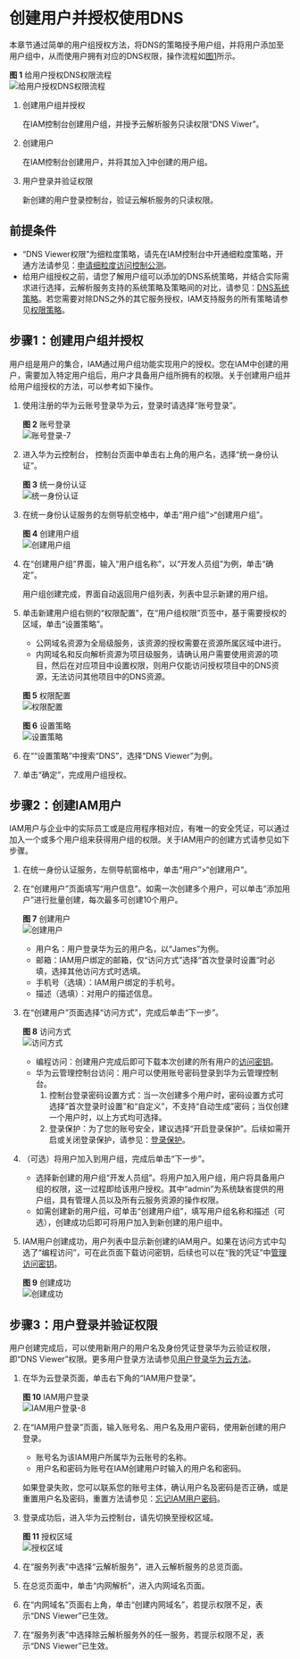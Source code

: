 # 创建用户并授权使用DNS<a name="dns_usermanual_0027"></a>

本章节通过简单的用户组授权方法，将DNS的策略授予用户组，并将用户添加至用户组中，从而使用户拥有对应的DNS权限，操作流程如[图1](#zh-cn_topic_0172268189_fig12481104618719)所示。

**图 1**  给用户授权DNS权限流程<a name="zh-cn_topic_0172268189_fig12481104618719"></a>  
![](figures/给用户授权DNS权限流程.png "给用户授权DNS权限流程")

1.  <a name="zh-cn_topic_0172268189_li10269636890"></a>创建用户组并授权

    在IAM控制台创建用户组，并授予云解析服务只读权限“DNS Viwer”。

2.  创建用户

    在IAM控制台创建用户，并将其加入[1](#zh-cn_topic_0172268189_li10269636890)中创建的用户组。

3.  用户登录并验证权限

    新创建的用户登录控制台，验证云解析服务的只读权限。


## 前提条件<a name="zh-cn_topic_0172268189_section1778196161211"></a>

-   “DNS Viewer权限”为细粒度策略，请先在IAM控制台中开通细粒度策略，开通方法请参见：[申请细粒度访问控制公测](https://support.huaweicloud.com/usermanual-iam/iam_01_019.html)。
-   给用户组授权之前，请您了解用户组可以添加的DNS系统策略，并结合实际需求进行选择，云解析服务支持的系统策略及策略间的对比，请参见：[DNS系统策略](https://support.huaweicloud.com/productdesc-dns/dns_pd_0002.html)。若您需要对除DNS之外的其它服务授权，IAM支持服务的所有策略请参见[权限策略](https://support.huaweicloud.com/usermanual-permissions/zh-cn_topic_0063498930.html)。

## 步骤1：创建用户组并授权<a name="zh-cn_topic_0172268189_section11762195801415"></a>

用户组是用户的集合，IAM通过用户组功能实现用户的授权。您在IAM中创建的用户，需要加入特定用户组后，用户才具备用户组所拥有的权限。关于创建用户组并给用户组授权的方法，可以参考如下操作。

1.  使用注册的华为云账号登录华为云，登录时请选择“账号登录”。

    **图 2**  账号登录<a name="fig20897135942214"></a>  
    ![](figures/账号登录-7.png "账号登录-7")

2.  进入华为云控制台， 控制台页面中单击右上角的用户名，选择“统一身份认证”。

    **图 3**  统一身份认证<a name="fig19824153152013"></a>  
    ![](figures/统一身份认证.png "统一身份认证")

3.  在统一身份认证服务的左侧导航空格中，单击“用户组”\>“创建用户组”。

    **图 4**  创建用户组<a name="fig49593484276"></a>  
    ![](figures/创建用户组.png "创建用户组")

4.  在“创建用户组”界面，输入“用户组名称”，以“开发人员组”为例，单击“确定”。

    用户组创建完成，界面自动返回用户组列表，列表中显示新建的用户组。

5.  单击新建用户组右侧的“权限配置”，在“用户组权限”页签中，基于需要授权的区域，单击“设置策略”。

    -   公网域名资源为全局级服务，该资源的授权需要在资源所属区域中进行。
    -   内网域名和反向解析资源为项目级服务，请确认用户需要使用资源的项目，然后在对应项目中设置权限，则用户仅能访问授权项目中的DNS资源，无法访问其他项目中的DNS资源。

    **图 5**  权限配置<a name="fig18826101032812"></a>  
    ![](figures/权限配置.gif "权限配置")

    **图 6**  设置策略<a name="fig094941642817"></a>  
    ![](figures/设置策略.jpg "设置策略")

6.  在““设置策略”中搜索“DNS”，选择“DNS Viewer”为例。
7.  单击“确定”，完成用户组授权。

## 步骤2：创建IAM用户<a name="section9919162443612"></a>

IAM用户与企业中的实际员工或是应用程序相对应，有唯一的安全凭证，可以通过加入一个或多个用户组来获得用户组的权限。关于IAM用户的创建方式请参见如下步骤。

1.  在统一身份认证服务，左侧导航窗格中，单击“用户”\>“创建用户”。
2.  在“创建用户”页面填写“用户信息”。如需一次创建多个用户，可以单击“添加用户”进行批量创建，每次最多可创建10个用户。

    **图 7**  创建用户<a name="fig1575114715169"></a>  
    ![](figures/创建用户.png "创建用户")

    -   用户名：用户登录华为云的用户名，以“James”为例。
    -   邮箱：IAM用户绑定的邮箱，仅“访问方式”选择“首次登录时设置”时必填，选择其他访问方式时选填。
    -   手机号（选填）：IAM用户绑定的手机号。
    -   描述（选填）：对用户的描述信息。

3.  在“创建用户”页面选择“访问方式”，完成后单击“下一步”。

    **图 8**  访问方式<a name="fig349622592315"></a>  
    ![](figures/访问方式.png "访问方式")

    -   编程访问：创建用户完成后即可下载本次创建的所有用户的[访问密钥](https://support.huaweicloud.com/usermanual-ca/zh-cn_topic_0046606340.html)。
    -   华为云管理控制台访问：用户可以使用账号密码登录到华为云管理控制台。
        1.  控制台登录密码设置方式：当一次创建多个用户时，密码设置方式可选择“首次登录时设置”和“自定义”，不支持“自动生成”密码；当仅创建一个用户时，以上方式均可选择。
        2.  登录保护：为了您的账号安全，建议选择“开启登录保护”。后续如需开启或关闭登录保护，请参见：[登录保护](https://support.huaweicloud.com/usermanual-iam/zh-cn_topic_0079477316.html)。

4.  （可选）将用户加入到用户组，完成后单击“下一步”。
    -   选择新创建的用户组“开发人员组”。将用户加入用户组，用户将具备用户组的权限，这一过程即给该用户授权。其中“admin”为系统缺省提供的用户组，具有管理人员以及所有云服务资源的操作权限。
    -   如需创建新的用户组，可单击“创建用户组”，填写用户组名称和描述（可选），创建成功后即可将用户加入到新创建的用户组中。

5.  IAM用户创建成功，用户列表中显示新创建的IAM用户。如果在访问方式中勾选了“编程访问”，可在此页面下载访问密钥，后续也可以在“我的凭证”中[管理访问密钥](https://support.huaweicloud.com/usermanual-ca/zh-cn_topic_0046606340.html)。

    **图 9**  创建成功<a name="fig9281444112310"></a>  
    ![](figures/创建成功.png "创建成功")


## 步骤3：用户登录并验证权限<a name="zh-cn_topic_0172268189_section1761917416202"></a>

用户创建完成后，可以使用新用户的用户名及身份凭证登录华为云验证权限，即“DNS Viewer”权限。更多用户登录方法请参见[用户登录华为云方法](https://support.huaweicloud.com/qs-iam/iam_01_0031.html#section2)。

1.  在华为云登录页面，单击右下角的“IAM用户登录”。

    **图 10**  IAM用户登录<a name="fig176811618251"></a>  
    ![](figures/IAM用户登录-8.png "IAM用户登录-8")

2.  在“IAM用户登录”页面，输入账号名、用户名及用户密码，使用新创建的用户登录。

    -   账号名为该IAM用户所属华为云账号的名称。
    -   用户名和密码为账号在IAM创建用户时输入的用户名和密码。

    如果登录失败，您可以联系您的账号主体，确认用户名及密码是否正确，或是重置用户名及密码，重置方法请参见：[忘记IAM用户密码](https://support.huaweicloud.com/iam_faq/iam_01_0314.html#section1)。

3.  登录成功后，进入华为云控制台，请先切换至授权区域。

    **图 11**  授权区域<a name="fig477615102536"></a>  
    ![](figures/授权区域.png "授权区域")

4.  在“服务列表”中选择“云解析服务”，进入云解析服务的总览页面。
5.  在总览页面中，单击“内网解析”，进入内网域名页面。
6.  在“内网域名”页面右上角，单击“创建内网域名”，若提示权限不足，表示“DNS Viewer”已生效。
7.  在“服务列表”中选择除云解析服务外的任一服务，若提示权限不足，表示“DNS Viewer”已生效。

